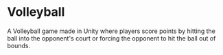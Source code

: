 # Volleyball
A Volleyball game made in Unity where players score points by hitting the ball into the opponent's court or forcing the opponent to hit the ball out of bounds. 

